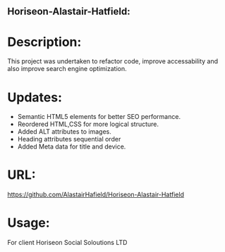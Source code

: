 ## Horiseon-Alastair-Hatfield:

# Description:
This project was undertaken to refactor code, improve accessability and also improve search engine optimization.

# Updates:

* Semantic HTML5 elements for better SEO performance.
* Reordered HTML,CSS for more logical structure.
* Added ALT attributes to images.
* Heading attributes sequential order
* Added Meta data for title and device.

# URL:

   https://github.com/AlastairHafield/Horiseon-Alastair-Hatfield                                                                 
# Usage:

For client Horiseon Social Soloutions LTD 

